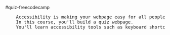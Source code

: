 #quiz-freecodecamp
<pre>
	Accessibility is making your webpage easy for all people to use – even people with disabilities.
	In this course, you'll build a quiz webpage.
	You'll learn accessibility tools such as keyboard shortcuts, ARIA attributes, and design best practices.
</pre>
